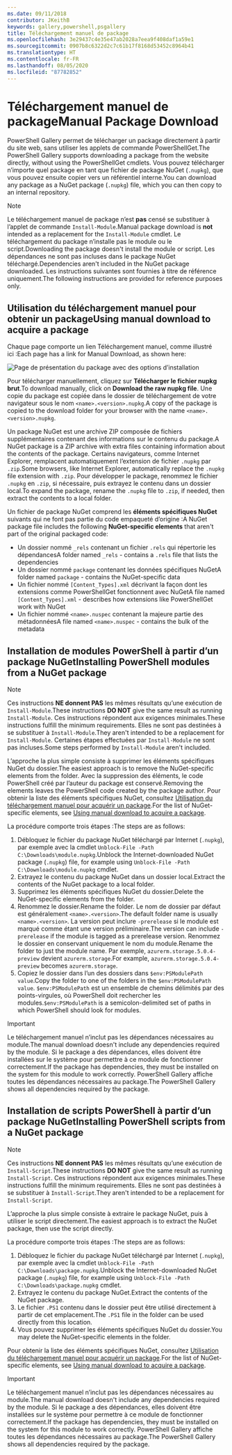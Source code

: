 ```yaml
---
ms.date: 09/11/2018
contributor: JKeithB
keywords: gallery,powershell,psgallery
title: Téléchargement manuel de package
ms.openlocfilehash: 3e29437c4e35e47ab2028a7eea9f408daf1a59e1
ms.sourcegitcommit: 0907b8c6322d2c7c61b17f8168d53452c8964b41
ms.translationtype: HT
ms.contentlocale: fr-FR
ms.lasthandoff: 08/05/2020
ms.locfileid: "87782852"
---
```

# <a name="manual-package-download"></a><span data-ttu-id="dffba-103">Téléchargement manuel de package</span><span class="sxs-lookup"><span data-stu-id="dffba-103">Manual Package Download</span></span>

<span data-ttu-id="dffba-104">PowerShell Gallery permet de télécharger un package directement à partir du site web, sans utiliser les applets de commande PowerShellGet.</span><span class="sxs-lookup"><span data-stu-id="dffba-104">The PowerShell Gallery supports downloading a package from the website directly, without using the PowerShellGet cmdlets.</span></span> <span data-ttu-id="dffba-105">Vous pouvez télécharger n’importe quel package en tant que fichier de package NuGet (`.nupkg`), que vous pouvez ensuite copier vers un référentiel interne.</span><span class="sxs-lookup"><span data-stu-id="dffba-105">You can download any package as a NuGet package (`.nupkg`) file, which you can then copy to an internal repository.</span></span>

> [!NOTE]
> <span data-ttu-id="dffba-106">Le téléchargement manuel de package n’est **pas** censé se substituer à l’applet de commande `Install-Module`.</span><span class="sxs-lookup"><span data-stu-id="dffba-106">Manual package download is **not** intended as a replacement for the `Install-Module` cmdlet.</span></span>
> <span data-ttu-id="dffba-107">Le téléchargement du package n’installe pas le module ou le script.</span><span class="sxs-lookup"><span data-stu-id="dffba-107">Downloading the package doesn't install the module or script.</span></span> <span data-ttu-id="dffba-108">Les dépendances ne sont pas incluses dans le package NuGet téléchargé.</span><span class="sxs-lookup"><span data-stu-id="dffba-108">Dependencies aren't included in the NuGet package downloaded.</span></span> <span data-ttu-id="dffba-109">Les instructions suivantes sont fournies à titre de référence uniquement.</span><span class="sxs-lookup"><span data-stu-id="dffba-109">The following instructions are provided for reference purposes only.</span></span>

## <a name="using-manual-download-to-acquire-a-package"></a><span data-ttu-id="dffba-110">Utilisation du téléchargement manuel pour obtenir un package</span><span class="sxs-lookup"><span data-stu-id="dffba-110">Using manual download to acquire a package</span></span>

<span data-ttu-id="dffba-111">Chaque page comporte un lien Téléchargement manuel, comme illustré ici :</span><span class="sxs-lookup"><span data-stu-id="dffba-111">Each page has a link for Manual Download, as shown here:</span></span>

![Page de présentation du package avec des options d’installation](media/manual-download/packagedisplaypagewithpseditions.png)

<span data-ttu-id="dffba-113">Pour télécharger manuellement, cliquez sur **Télécharger le fichier nupkg brut**.</span><span class="sxs-lookup"><span data-stu-id="dffba-113">To download manually, click on **Download the raw nupkg file**.</span></span> <span data-ttu-id="dffba-114">Une copie du package est copiée dans le dossier de téléchargement de votre navigateur sous le nom `<name>.<version>.nupkg`.</span><span class="sxs-lookup"><span data-stu-id="dffba-114">A copy of the package is copied to the download folder for your browser with the name `<name>.<version>.nupkg`.</span></span>

<span data-ttu-id="dffba-115">Un package NuGet est une archive ZIP composée de fichiers supplémentaires contenant des informations sur le contenu du package.</span><span class="sxs-lookup"><span data-stu-id="dffba-115">A NuGet package is a ZIP archive with extra files containing information about the contents of the package.</span></span> <span data-ttu-id="dffba-116">Certains navigateurs, comme Internet Explorer, remplacent automatiquement l’extension de fichier `.nupkg` par `.zip`.</span><span class="sxs-lookup"><span data-stu-id="dffba-116">Some browsers, like Internet Explorer, automatically replace the `.nupkg` file extension with `.zip`.</span></span> <span data-ttu-id="dffba-117">Pour développer le package, renommez le fichier `.nupkg` en `.zip`, si nécessaire, puis extrayez le contenu dans un dossier local.</span><span class="sxs-lookup"><span data-stu-id="dffba-117">To expand the package, rename the `.nupkg` file to `.zip`, if needed, then extract the contents to a local folder.</span></span>

<span data-ttu-id="dffba-118">Un fichier de package NuGet comprend les **éléments spécifiques NuGet** suivants qui ne font pas partie du code empaqueté d’origine :</span><span class="sxs-lookup"><span data-stu-id="dffba-118">A NuGet package file includes the following **NuGet-specific elements** that aren't part of the original packaged code:</span></span>

- <span data-ttu-id="dffba-119">Un dossier nommé `_rels` contenant un fichier `.rels` qui répertorie les dépendances</span><span class="sxs-lookup"><span data-stu-id="dffba-119">A folder named `_rels` - contains a `.rels` file that lists the dependencies</span></span>
- <span data-ttu-id="dffba-120">Un dossier nommé `package` contenant les données spécifiques NuGet</span><span class="sxs-lookup"><span data-stu-id="dffba-120">A folder named `package` - contains the NuGet-specific data</span></span>
- <span data-ttu-id="dffba-121">Un fichier nommé `[Content_Types].xml` décrivant la façon dont les extensions comme PowerShellGet fonctionnent avec NuGet</span><span class="sxs-lookup"><span data-stu-id="dffba-121">A file named `[Content_Types].xml` - describes how extensions like PowerShellGet work with NuGet</span></span>
- <span data-ttu-id="dffba-122">Un fichier nommé `<name>.nuspec` contenant la majeure partie des métadonnées</span><span class="sxs-lookup"><span data-stu-id="dffba-122">A file named `<name>.nuspec` - contains the bulk of the metadata</span></span>

## <a name="installing-powershell-modules-from-a-nuget-package"></a><span data-ttu-id="dffba-123">Installation de modules PowerShell à partir d’un package NuGet</span><span class="sxs-lookup"><span data-stu-id="dffba-123">Installing PowerShell modules from a NuGet package</span></span>

> [!NOTE]
> <span data-ttu-id="dffba-124">Ces instructions **NE donnent PAS** les mêmes résultats qu’une exécution de `Install-Module`.</span><span class="sxs-lookup"><span data-stu-id="dffba-124">These instructions **DO NOT** give the same result as running `Install-Module`.</span></span> <span data-ttu-id="dffba-125">Ces instructions répondent aux exigences minimales.</span><span class="sxs-lookup"><span data-stu-id="dffba-125">These instructions fulfill the minimum requirements.</span></span> <span data-ttu-id="dffba-126">Elles ne sont pas destinées à se substituer à `Install-Module`.</span><span class="sxs-lookup"><span data-stu-id="dffba-126">They aren't intended to be a replacement for `Install-Module`.</span></span>
> <span data-ttu-id="dffba-127">Certaines étapes effectuées par `Install-Module` ne sont pas incluses.</span><span class="sxs-lookup"><span data-stu-id="dffba-127">Some steps performed by `Install-Module` aren't included.</span></span>

<span data-ttu-id="dffba-128">L’approche la plus simple consiste à supprimer les éléments spécifiques NuGet du dossier.</span><span class="sxs-lookup"><span data-stu-id="dffba-128">The easiest approach is to remove the NuGet-specific elements from the folder.</span></span> <span data-ttu-id="dffba-129">Avec la suppression des éléments, le code PowerShell créé par l’auteur du package est conservé.</span><span class="sxs-lookup"><span data-stu-id="dffba-129">Removing the elements leaves the PowerShell code created by the package author.</span></span>
<span data-ttu-id="dffba-130">Pour obtenir la liste des éléments spécifiques NuGet, consultez [Utilisation du téléchargement manuel pour acquérir un package](#using-manual-download-to-acquire-a-package).</span><span class="sxs-lookup"><span data-stu-id="dffba-130">For the list of NuGet-specific elements, see [Using manual download to acquire a package](#using-manual-download-to-acquire-a-package).</span></span>

<span data-ttu-id="dffba-131">La procédure comporte trois étapes :</span><span class="sxs-lookup"><span data-stu-id="dffba-131">The steps are as follows:</span></span>

1. <span data-ttu-id="dffba-132">Débloquez le fichier du package NuGet téléchargé par Internet (`.nupkg`), par exemple avec la cmdlet `Unblock-File -Path C:\Downloads\module.nupkg`.</span><span class="sxs-lookup"><span data-stu-id="dffba-132">Unblock the Internet-downloaded NuGet package (`.nupkg`) file, for example using `Unblock-File -Path C:\Downloads\module.nupkg` cmdlet.</span></span>
2. <span data-ttu-id="dffba-133">Extrayez le contenu du package NuGet dans un dossier local.</span><span class="sxs-lookup"><span data-stu-id="dffba-133">Extract the contents of the NuGet package to a local folder.</span></span>
2. <span data-ttu-id="dffba-134">Supprimez les éléments spécifiques NuGet du dossier.</span><span class="sxs-lookup"><span data-stu-id="dffba-134">Delete the NuGet-specific elements from the folder.</span></span>
3. <span data-ttu-id="dffba-135">Renommez le dossier.</span><span class="sxs-lookup"><span data-stu-id="dffba-135">Rename the folder.</span></span> <span data-ttu-id="dffba-136">Le nom de dossier par défaut est généralement `<name>.<version>`.</span><span class="sxs-lookup"><span data-stu-id="dffba-136">The default folder name is usually `<name>.<version>`.</span></span> <span data-ttu-id="dffba-137">La version peut inclure `-prerelease` si le module est marqué comme étant une version préliminaire.</span><span class="sxs-lookup"><span data-stu-id="dffba-137">The version can include `-prerelease` if the module is tagged as a prerelease version.</span></span> <span data-ttu-id="dffba-138">Renommez le dossier en conservant uniquement le nom du module.</span><span class="sxs-lookup"><span data-stu-id="dffba-138">Rename the folder to just the module name.</span></span> <span data-ttu-id="dffba-139">Par exemple, `azurerm.storage.5.0.4-preview` devient `azurerm.storage`.</span><span class="sxs-lookup"><span data-stu-id="dffba-139">For example, `azurerm.storage.5.0.4-preview` becomes `azurerm.storage`.</span></span>
4. <span data-ttu-id="dffba-140">Copiez le dossier dans l’un des dossiers dans `$env:PSModulePath value`.</span><span class="sxs-lookup"><span data-stu-id="dffba-140">Copy the folder to one of the folders in the `$env:PSModulePath value`.</span></span> <span data-ttu-id="dffba-141">`$env:PSModulePath` est un ensemble de chemins délimités par des points-virgules, où PowerShell doit rechercher les modules.</span><span class="sxs-lookup"><span data-stu-id="dffba-141">`$env:PSModulePath` is a semicolon-delimited set of paths in which PowerShell should look for modules.</span></span>

> [!IMPORTANT]
> <span data-ttu-id="dffba-142">Le téléchargement manuel n’inclut pas les dépendances nécessaires au module.</span><span class="sxs-lookup"><span data-stu-id="dffba-142">The manual download doesn't include any dependencies required by the module.</span></span> <span data-ttu-id="dffba-143">Si le package a des dépendances, elles doivent être installées sur le système pour permettre à ce module de fonctionner correctement.</span><span class="sxs-lookup"><span data-stu-id="dffba-143">If the package has dependencies, they must be installed on the system for this module to work correctly.</span></span> <span data-ttu-id="dffba-144">PowerShell Gallery affiche toutes les dépendances nécessaires au package.</span><span class="sxs-lookup"><span data-stu-id="dffba-144">The PowerShell Gallery shows all dependencies required by the package.</span></span>

## <a name="installing-powershell-scripts-from-a-nuget-package"></a><span data-ttu-id="dffba-145">Installation de scripts PowerShell à partir d’un package NuGet</span><span class="sxs-lookup"><span data-stu-id="dffba-145">Installing PowerShell scripts from a NuGet package</span></span>

> [!NOTE]
> <span data-ttu-id="dffba-146">Ces instructions **NE donnent PAS** les mêmes résultats qu’une exécution de `Install-Script`.</span><span class="sxs-lookup"><span data-stu-id="dffba-146">These instructions **DO NOT** give the same result as running `Install-Script`.</span></span> <span data-ttu-id="dffba-147">Ces instructions répondent aux exigences minimales.</span><span class="sxs-lookup"><span data-stu-id="dffba-147">These instructions fulfill the minimum requirements.</span></span> <span data-ttu-id="dffba-148">Elles ne sont pas destinées à se substituer à `Install-Script`.</span><span class="sxs-lookup"><span data-stu-id="dffba-148">They aren't intended to be a replacement for `Install-Script`.</span></span>

<span data-ttu-id="dffba-149">L’approche la plus simple consiste à extraire le package NuGet, puis à utiliser le script directement.</span><span class="sxs-lookup"><span data-stu-id="dffba-149">The easiest approach is to extract the NuGet package, then use the script directly.</span></span>

<span data-ttu-id="dffba-150">La procédure comporte trois étapes :</span><span class="sxs-lookup"><span data-stu-id="dffba-150">The steps are as follows:</span></span>

1. <span data-ttu-id="dffba-151">Débloquez le fichier du package NuGet téléchargé par Internet (`.nupkg`), par exemple avec la cmdlet `Unblock-File -Path C:\Downloads\package.nupkg`.</span><span class="sxs-lookup"><span data-stu-id="dffba-151">Unblock the Internet-downloaded NuGet package (`.nupkg`) file, for example using `Unblock-File -Path C:\Downloads\package.nupkg` cmdlet.</span></span>
2. <span data-ttu-id="dffba-152">Extrayez le contenu du package NuGet.</span><span class="sxs-lookup"><span data-stu-id="dffba-152">Extract the contents of the NuGet package.</span></span>
2. <span data-ttu-id="dffba-153">Le fichier `.PS1` contenu dans le dossier peut être utilisé directement à partir de cet emplacement.</span><span class="sxs-lookup"><span data-stu-id="dffba-153">The `.PS1` file in the folder can be used directly from this location.</span></span>
3. <span data-ttu-id="dffba-154">Vous pouvez supprimer les éléments spécifiques NuGet du dossier.</span><span class="sxs-lookup"><span data-stu-id="dffba-154">You may delete the NuGet-specific elements in the folder.</span></span>

<span data-ttu-id="dffba-155">Pour obtenir la liste des éléments spécifiques NuGet, consultez [Utilisation du téléchargement manuel pour acquérir un package](#using-manual-download-to-acquire-a-package).</span><span class="sxs-lookup"><span data-stu-id="dffba-155">For the list of NuGet-specific elements, see [Using manual download to acquire a package](#using-manual-download-to-acquire-a-package).</span></span>

> [!IMPORTANT]
> <span data-ttu-id="dffba-156">Le téléchargement manuel n’inclut pas les dépendances nécessaires au module.</span><span class="sxs-lookup"><span data-stu-id="dffba-156">The manual download doesn't include any dependencies required by the module.</span></span> <span data-ttu-id="dffba-157">Si le package a des dépendances, elles doivent être installées sur le système pour permettre à ce module de fonctionner correctement.</span><span class="sxs-lookup"><span data-stu-id="dffba-157">If the package has dependencies, they must be installed on the system for this module to work correctly.</span></span> <span data-ttu-id="dffba-158">PowerShell Gallery affiche toutes les dépendances nécessaires au package.</span><span class="sxs-lookup"><span data-stu-id="dffba-158">The PowerShell Gallery shows all dependencies required by the package.</span></span>
